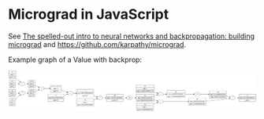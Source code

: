 # Micrograd in JavaScript

See [The spelled-out intro to neural networks and backpropagation: building micrograd](https://www.youtube.com/watch?v=VMj-3S1tku0) and https://github.com/karpathy/micrograd.

Example graph of a Value with backprop:

![Backprop example graph](example-value.png)
